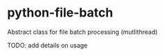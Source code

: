 # python-file-batch

Abstract class for file batch processing (mutlithread)


TODO: add details on usage
